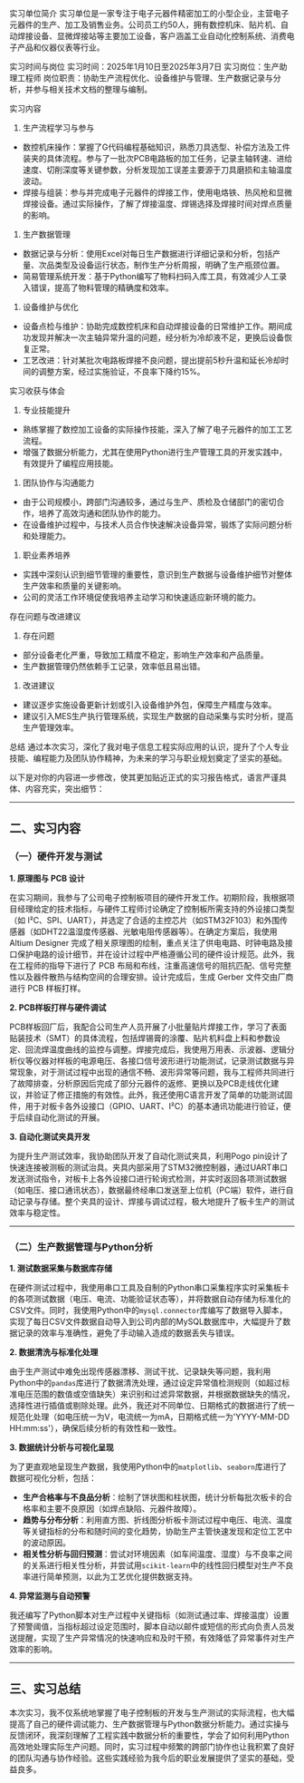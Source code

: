实习单位简介 实习单位是一家专注于电子元器件精密加工的小型企业，主营电子元器件的生产、加工及销售业务。公司员工约50人，拥有数控机床、贴片机、自动焊接设备、显微焊接站等主要加工设备，客户涵盖工业自动化控制系统、消费电子产品和仪器仪表等行业。

实习时间与岗位 实习时间：2025年1月10日至2025年3月7日 实习岗位：生产助理工程师 岗位职责：协助生产流程优化、设备维护与管理、生产数据记录与分析，并参与相关技术文档的整理与编制。

实习内容

1. 生产流程学习与参与

- 数控机床操作：掌握了G代码编程基础知识，熟悉刀具选型、补偿方法及工件装夹的具体流程。参与了一批次PCB电路板的加工任务，记录主轴转速、进给速度、切削深度等关键参数，分析发现加工误差主要源于刀具磨损和主轴温度波动。
- 焊接与组装：参与并完成电子元器件的焊接工作，使用电烙铁、热风枪和显微焊接设备。通过实际操作，了解了焊接温度、焊锡选择及焊接时间对焊点质量的影响。

1. 生产数据管理

- 数据记录与分析：使用Excel对每日生产数据进行详细记录和分析，包括产量、次品类型及设备运行状态，制作生产分析周报，明确了生产瓶颈位置。
- 简易管理系统开发：基于Python编写了物料扫码入库工具，有效减少人工录入错误，提高了物料管理的精确度和效率。

1. 设备维护与优化

- 设备点检与维护：协助完成数控机床和自动焊接设备的日常维护工作。期间成功发现并解决一次主轴异常升温的问题，经分析为冷却液不足，更换后设备恢复正常。
- 工艺改进：针对某批次电路板焊接不良问题，提出提前5秒升温和延长冷却时间的调整方案，经过实施验证，不良率下降约15%。

实习收获与体会

1. 专业技能提升

- 熟练掌握了数控加工设备的实际操作技能，深入了解了电子元器件的加工工艺流程。
- 增强了数据分析能力，尤其在使用Python进行生产管理工具的开发实践中，有效提升了编程应用技能。

1. 团队协作与沟通能力

- 由于公司规模小，跨部门沟通较多，通过与生产、质检及仓储部门的密切合作，培养了高效沟通和团队协作的能力。
- 在设备维护过程中，与技术人员合作快速解决设备异常，锻炼了实际问题分析和处理能力。

1. 职业素养培养

- 实践中深刻认识到细节管理的重要性，意识到生产数据与设备维护细节对整体生产效率和质量的关键影响。
- 公司的灵活工作环境促使我培养主动学习和快速适应新环境的能力。

存在问题与改进建议

1. 存在问题

- 部分设备老化严重，导致加工精度不稳定，影响生产效率和产品质量。
- 生产数据管理仍然依赖手工记录，效率低且易出错。

1. 改进建议

- 建议逐步实施设备更新计划或引入设备维护外包，保障生产精度与效率。
- 建议引入MES生产执行管理系统，实现生产数据的自动采集与实时分析，提高生产管理效率。

总结 通过本次实习，深化了我对电子信息工程实际应用的认识，提升了个人专业技能、编程能力及团队协作精神，为未来的学习与职业规划奠定了坚实的基础。



以下是对你的内容进一步修改，使其更加贴近正式的实习报告格式，语言严谨具体、内容充实，突出细节：

------

## 二、实习内容

### （一）硬件开发与测试

**1. 原理图与 PCB 设计**

在实习期间，我参与了公司电子控制板项目的硬件开发工作。初期阶段，我根据项目经理给定的技术指标，与硬件工程师讨论确定了控制板所需支持的外设接口类型（如 I²C、SPI、UART），并选定了合适的主控芯片（如STM32F103）和外围传感器（如DHT22温湿度传感器、光敏电阻传感器等）。在确定方案后，我使用 Altium Designer 完成了相关原理图的绘制，重点关注了供电电路、时钟电路及接口保护电路的设计细节，并在设计过程中严格遵循公司的硬件设计规范。此外，我在工程师的指导下进行了 PCB 布局和布线，注重高速信号的阻抗匹配、信号完整性以及器件散热与结构空间的合理安排。设计完成后，生成 Gerber 文件交由厂商进行 PCB 样板打样。

**2. PCB样板打样与硬件调试**

PCB样板回厂后，我配合公司生产人员开展了小批量贴片焊接工作，学习了表面贴装技术（SMT）的具体流程，包括焊锡膏的涂覆、贴片机料盘上料和参数设定、回流焊温度曲线的监控与调整。焊接完成后，我使用万用表、示波器、逻辑分析仪等仪器对样板的电源电压、各接口信号波形进行功能测试，记录测试数据与异常现象，对于测试过程中出现的通信不畅、波形异常等问题，我与工程师共同进行了故障排查，分析原因后完成了部分元器件的返修、更换以及PCB走线优化建议，并验证了修正措施的有效性。此外，我还使用C语言开发了简单的功能测试固件，用于对板卡各外设接口（GPIO、UART、I²C）的基本通讯功能进行验证，便于后续自动化测试的开展。

**3. 自动化测试夹具开发**

为提升生产测试效率，我协助团队开发了自动化测试夹具，利用Pogo pin设计了快速连接被测板的测试治具。夹具内部采用了STM32微控制器，通过UART串口发送测试指令，对板卡上各外设接口进行轮询式检测，并实时返回各项测试数据（如电压、接口通讯状态），数据最终经串口发送至上位机（PC端）软件，进行自动记录与存储。整个夹具的设计、焊接与调试过程，极大地提升了板卡生产的测试效率与稳定性。

------

### （二）生产数据管理与Python分析

**1. 测试数据采集与数据库存储**

在硬件测试过程中，我使用串口工具及自制的Python串口采集程序实时采集板卡的各项测试数据（电压、电流、功能验证状态等），并将数据自动存储为标准化的CSV文件。同时，我使用Python中的`mysql.connector`库编写了数据导入脚本，实现了每日CSV文件数据自动导入到公司内部的MySQL数据库中，大幅提升了数据记录的效率与准确性，避免了手动输入造成的数据丢失与错误。

**2. 数据清洗与标准化处理**

由于生产测试中难免出现传感器漂移、测试干扰、记录缺失等问题，我利用Python中的`pandas`库进行了数据清洗处理，通过设定异常值检测规则（如超过标准电压范围的数值或空值缺失）来识别和过滤异常数据，并根据数据缺失的情况，选择性进行插值或剔除处理。此外，我还对不同单位、日期格式的数据进行了统一规范化处理（如电压统一为V，电流统一为mA，日期格式统一为'YYYY-MM-DD HH:mm:ss'），确保后续分析的有效性和一致性。

**3. 数据统计分析与可视化呈现**

为了更直观地呈现生产数据，我使用Python中的`matplotlib`、`seaborn`库进行了数据可视化分析，包括：

- **生产合格率与不良品分析**：绘制了饼状图和柱状图，统计分析每批次板卡的合格率和主要不良原因（如焊点缺陷、元器件故障）。
- **趋势与分布分析**：利用直方图、折线图分析板卡测试过程中电压、电流、温度等关键指标的分布和随时间的变化趋势，协助生产主管快速发现和定位工艺中的波动原因。
- **相关性分析与回归预测**：尝试对环境因素（如车间温度、湿度）与不良率之间的关系进行相关性分析，并尝试用`scikit-learn`中的线性回归模型对生产不良率进行简单预测，以此为工艺优化提供数据支持。

**4. 异常监测与自动预警**

我还编写了Python脚本对生产过程中关键指标（如测试通过率、焊接温度）设置了预警阈值，当指标超过设定范围时，脚本自动以邮件或短信的形式向负责人员发送提醒，实现了生产异常情况的快速响应和及时干预，有效降低了异常事件对生产效率的影响。

------

## 三、实习总结

本次实习，我不仅系统地掌握了电子控制板的开发与生产测试的实际流程，也大幅提高了自己的硬件调试能力、生产数据管理与Python数据分析能力。通过实操与反馈闭环，我深刻理解了工程实践中数据分析的重要性，学会了如何利用Python高效地处理实际生产问题。同时，实习过程中频繁的跨部门协作也让我积累了良好的团队沟通与协作经验。这些实践经验为我今后的职业发展提供了坚实的基础，受益良多。
